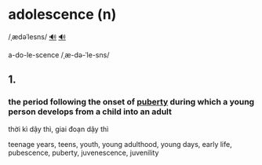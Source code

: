 # adolescence (n)

/ˌædəˈlesns/ [🔊](https://www.oxfordlearnersdictionaries.com/media/english/uk_pron/a/ado/adole/adolescence__gb_2.mp3) [🔊](https://www.oxfordlearnersdictionaries.com/media/english/us_pron/a/ado/adole/adolescence__us_1.mp3)

a-do-le-scence /ˌæ-də-ˈle-sns/

## 1.

### the period following the onset of [puberty](../p/puberty-n.md#the-period-during-which-adolescents-reach-sexual-maturity-and-become-capable-of-reproduction) during which a young person develops from a child into an adult

thời kì dậy thì, giai đoạn dậy thì

teenage years, teens, youth, young adulthood, young days, early life, pubescence, puberty, juvenescence, juvenility